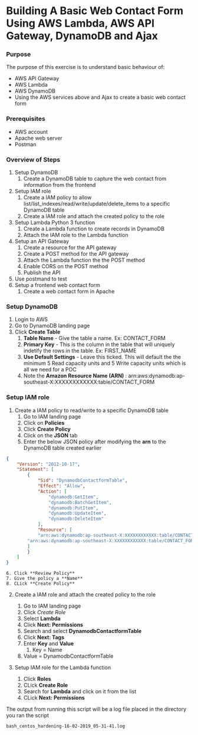 # Building A Basic Web Contact Form Using AWS Lambda, AWS API Gateway, DynamoDB and Ajax

### Purpose

The purpose of this exercise is to understand basic behaviour of:
- AWS API Gateway
- AWS Lambda
- AWS DynamoDB
- Using the AWS services above and Ajax to create a basic web contact form

### Prerequisites

- AWS account
- Apache web server
- Postman

### Overview of Steps
1. Setup DynamoDB
    1. Create a DynamoDB table to capture the web contact from information from the frontend
2. Setup IAM role
    1. Create a IAM policy to allow list/list_indexes/read/write/update/delete_items to a specific DynamoDB table
    2. Create a IAM role and attach the created policy to the role 
3. Setup Lambda Python 3 function
    1. Create a Lambda function to create records in DynamoDB
    2. Attach the IAM role to the Lambda function
3. Setup an API Gateway
    1. Create a resource for the API gateway
    2. Create a POST method for the API gateway
    3. Attach the Lambda function the the POST method
    4. Enable CORS on the POST method
    5. Publish the API
4. Use postmand to test
5. Setup a frontend web contact form
    1. Create a web contact form in Apache

### Setup DynamoDB
1. Login to AWS
2. Go to DynamoDB landing page
3. Click **Create Table**
    1. **Table Name** - Give the table a name. Ex: CONTACT_FORM
    2. **Primary Key** - This is the column in the table that will uniquely indetify the rows in the table. Ex: FIRST_NAME
    3. **Use Default Settings** - Leave this ticked. This will default the the minimum 5 Read capacity units and 5 Write capacity units which is all we need for a POC
    4. Note the **Amazon Resource Name (ARN)** : arn:aws:dynamodb:ap-southeast-X:XXXXXXXXXXXX:table/CONTACT_FORM

### Setup IAM role
1. Create a IAM policy to read/write to a specific DynamoDB table
    1. Go to IAM landing page
    2. Click on **Policies**
    3. Click **Create Policy**
    4. Click on the **JSON** tab
    5. Enter the below JSON policy after modifying the **arn** to the DynamoDB table created earlier
```json
{
    "Version": "2012-10-17",
    "Statement": [
        {
            "Sid": "DynamodbContactformTable",
            "Effect": "Allow",
            "Action": [
                "dynamodb:GetItem",
                "dynamodb:BatchGetItem",
                "dynamodb:PutItem",
                "dynamodb:UpdateItem",
                "dynamodb:DeleteItem"
            ],
            "Resource": [
            "arn:aws:dynamodb:ap-southeast-X:XXXXXXXXXXXX:table/CONTACT_FORM",
	    "arn:aws:dynamodb:ap-southeast-X:XXXXXXXXXXXX:table/CONTACT_FORM/index/*"
	    ]
        }
    ]
}
```
    6. Click **Review Policy**
    7. Give the policy a **Name**
    8. CLick **Create Policy**
    
2. Create a IAM role and attach the created policy to the role
    1. Go to IAM landing page
    2. Click *Create Role*
    3. Select **Lambda**
    4. Click **Next: Permissions**
    5. Search and select **DynamodbContactformTable**
    6. Click **Next: Tags**
    7. Enter **Key** and **Value**
        1. Key = Name
	2. Value = DynamodbContactformTable 

1. Setup IAM role for the Lambda function
    1. Click **Roles**
    2. CLick **Create Role**
    3. Search for **Lambda** and click on it from the list
    4. CLick **Next: Permissions**


The output from running this script will be a log file placed in the directory you ran the script

```
bash_centos_hardening-16-02-2019_05-31-41.log
```
